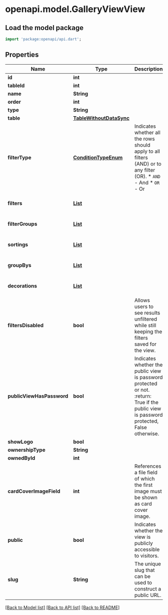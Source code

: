 # openapi.model.GalleryViewView

## Load the model package
```dart
import 'package:openapi/api.dart';
```

## Properties
Name | Type | Description | Notes
------------ | ------------- | ------------- | -------------
**id** | **int** |  | [readonly] 
**tableId** | **int** |  | [readonly] 
**name** | **String** |  | 
**order** | **int** |  | 
**type** | **String** |  | [readonly] 
**table** | [**TableWithoutDataSync**](TableWithoutDataSync.md) |  | 
**filterType** | [**ConditionTypeEnum**](ConditionTypeEnum.md) | Indicates whether all the rows should apply to all filters (AND) or to any filter (OR).  * `AND` - And * `OR` - Or | [optional] 
**filters** | [**List<ViewFilter>**](ViewFilter.md) |  | [optional] [default to const []]
**filterGroups** | [**List<ViewFilterGroup>**](ViewFilterGroup.md) |  | [optional] [default to const []]
**sortings** | [**List<ViewSort>**](ViewSort.md) |  | [optional] [default to const []]
**groupBys** | [**List<ViewGroupBy>**](ViewGroupBy.md) |  | [optional] [default to const []]
**decorations** | [**List<ViewDecoration>**](ViewDecoration.md) |  | [optional] [default to const []]
**filtersDisabled** | **bool** | Allows users to see results unfiltered while still keeping the filters saved for the view. | [optional] 
**publicViewHasPassword** | **bool** | Indicates whether the public view is password protected or not.  :return: True if the public view is password protected, False otherwise. | [readonly] 
**showLogo** | **bool** |  | [optional] 
**ownershipType** | **String** |  | 
**ownedById** | **int** |  | [optional] 
**cardCoverImageField** | **int** | References a file field of which the first image must be shown as card cover image. | [optional] 
**public** | **bool** | Indicates whether the view is publicly accessible to visitors. | [optional] 
**slug** | **String** | The unique slug that can be used to construct a public URL. | [readonly] 

[[Back to Model list]](../README.md#documentation-for-models) [[Back to API list]](../README.md#documentation-for-api-endpoints) [[Back to README]](../README.md)


